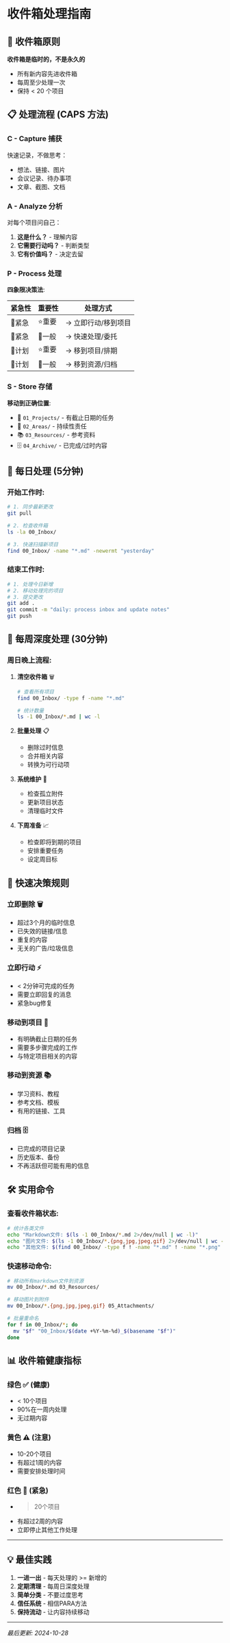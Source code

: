 # 收件箱处理指南

## 🎯 收件箱原则

**收件箱是临时的，不是永久的**
- 所有新内容先进收件箱
- 每周至少处理一次
- 保持 < 20 个项目

## 📋 处理流程 (CAPS 方法)

### C - Capture 捕获
快速记录，不做思考：
- 想法、链接、图片
- 会议记录、待办事项
- 文章、截图、文档

### A - Analyze 分析
对每个项目问自己：
1. **这是什么？** - 理解内容
2. **它需要行动吗？** - 判断类型
3. **它有价值吗？** - 决定去留

### P - Process 处理
**四象限决策法**:

| 紧急性 | 重要性 | 处理方式 |
|--------|--------|----------|
| 🚨紧急 | ⭐重要 | → 立即行动/移到项目 |
| 🚨紧急 | 📝一般 | → 快速处理/委托 |
| 📅计划 | ⭐重要 | → 移到项目/排期 |
| 📅计划 | 📝一般 | → 移到资源/归档 |

### S - Store 存储
**移动到正确位置**:
- 📁 `01_Projects/` - 有截止日期的任务
- 🏢 `02_Areas/` - 持续性责任
- 📚 `03_Resources/` - 参考资料
- 🗄️ `04_Archive/` - 已完成/过时内容

## 🔄 每日处理 (5分钟)

### 开始工作时:
```bash
# 1. 同步最新更改
git pull

# 2. 检查收件箱
ls -la 00_Inbox/

# 3. 快速扫描新项目
find 00_Inbox/ -name "*.md" -newermt "yesterday"
```

### 结束工作时:
```bash
# 1. 处理今日新增
# 2. 移动处理完的项目
# 3. 提交更改
git add .
git commit -m "daily: process inbox and update notes"
git push
```

## 📅 每周深度处理 (30分钟)

### 周日晚上流程:

1. **清空收件箱** 🗑️
   ```bash
   # 查看所有项目
   find 00_Inbox/ -type f -name "*.md"

   # 统计数量
   ls -1 00_Inbox/*.md | wc -l
   ```

2. **批量处理** 📋
   - 删除过时信息
   - 合并相关内容
   - 转换为可行动项

3. **系统维护** 🔧
   - 检查孤立附件
   - 更新项目状态
   - 清理临时文件

4. **下周准备** 📈
   - 检查即将到期的项目
   - 安排重要任务
   - 设定周目标

## 🎯 快速决策规则

### 立即删除 🗑️
- 超过3个月的临时信息
- 已失效的链接/信息
- 重复的内容
- 无关的广告/垃圾信息

### 立即行动 ⚡
- < 2分钟可完成的任务
- 需要立即回复的消息
- 紧急bug修复

### 移动到项目 📁
- 有明确截止日期的任务
- 需要多步骤完成的工作
- 与特定项目相关的内容

### 移动到资源 📚
- 学习资料、教程
- 参考文档、模板
- 有用的链接、工具

### 归档 🗄️
- 已完成的项目记录
- 历史版本、备份
- 不再活跃但可能有用的信息

## 🛠️ 实用命令

### 查看收件箱状态:
```bash
# 统计各类文件
echo "Markdown文件: $(ls -1 00_Inbox/*.md 2>/dev/null | wc -l)"
echo "图片文件: $(ls -1 00_Inbox/*.{png,jpg,jpeg,gif} 2>/dev/null | wc -l)"
echo "其他文件: $(find 00_Inbox/ -type f ! -name "*.md" ! -name "*.png" ! -name "*.jpg" ! -name "*.jpeg" ! -name "*.gif" | wc -l)"
```

### 快速移动命令:
```bash
# 移动所有markdown文件到资源
mv 00_Inbox/*.md 03_Resources/

# 移动图片到附件
mv 00_Inbox/*.{png,jpg,jpeg,gif} 05_Attachments/

# 批量重命名
for f in 00_Inbox/*; do
  mv "$f" "00_Inbox/$(date +%Y-%m-%d)_$(basename "$f")"
done
```

## 📊 收件箱健康指标

### 绿色 ✅ (健康)
- < 10个项目
- 90%在一周内处理
- 无过期内容

### 黄色 ⚠️ (注意)
- 10-20个项目
- 有超过1周的内容
- 需要安排处理时间

### 红色 🚨 (紧急)
- > 20个项目
- 有超过2周的内容
- 立即停止其他工作处理

---

## 💡 最佳实践

1. **一进一出** - 每天处理的 >= 新增的
2. **定期清理** - 每周日深度处理
3. **简单分类** - 不要过度思考
4. **信任系统** - 相信PARA方法
5. **保持流动** - 让内容持续移动

---

*最后更新: 2024-10-28*